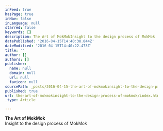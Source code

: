 ```yaml
---
inFeed: true
hasPage: true
inNav: false
inLanguage: null
starred: false
keywords: []
description: The Art of MokMokInsight to the design process of MokMok
datePublished: '2016-04-15T14:40:38.844Z'
dateModified: '2016-04-15T14:40:22.473Z'
title: ''
author: []
authors: []
publisher:
  name: null
  domain: null
  url: null
  favicon: null
sourcePath: _posts/2016-04-15-the-art-of-mokmokinsight-to-the-design-process-of-mokmok.md
published: true
url: the-art-of-mokmokinsight-to-the-design-process-of-mokmok/index.html
_type: Article

---
```

**The Art of MokMok**  
Insight to the design process of MokMok